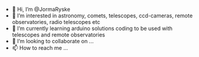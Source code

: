 - 👋 Hi, I’m @JormaRyske
- 👀 I’m interested in astronomy, comets, telescopes, ccd-cameras, remote observatories, radio telescopes etc
- 🌱 I’m currently learning arduino solutions coding to be used with telescopes and remote observatories
- 💞️ I’m looking to collaborate on ...
- 📫 How to reach me ...

<!---
JormaRyske/JormaRyske is a ✨ special ✨ repository because its `README.md` (this file) appears on your GitHub profile.
You can click the Preview link to take a look at your changes.
--->
